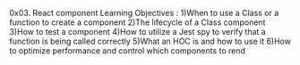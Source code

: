 0x03. React component
Learning Objectives :
1)When to use a Class or a function to create a component
2)The lifecycle of a Class component
3)How to test a component
4)How to utilize a Jest spy to verify that a function is being called correctly
5)What an HOC is and how to use it
6)How to optimize performance and control which components to rend
